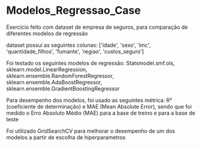 # Modelos_Regressao_Case
Exercício feito com dataset de empresa de seguros, para comparação de diferentes modelos de regressão

dataset possui as seguintes colunas: ['idade', 'sexo', 'imc', 'quantidade_filhos', 'fumante', 'regiao', 'custos_seguro']

Foi testado os seguintes modelos de regressão: Statsmodel.smf.ols, sklearn.model.LinearRegression, sklearn.ensemble.RandomForestRegressor, sklearn.ensemble.AdaBoostRegressor, sklearn.ensemble.GradientBoostingRegressor

Para desempenho dos modelos, foi usado as seguintes métrica: R² (coeficiente de determinação) e MAE (Mean Absolute Error), sendo que foi medido o Erro Absoluto Médio (MAE) para a base de treino e para a base de teste

Foi utilizado GridSearchCV para melhorar o desempenho de um dos modelos a partir de escolha de hiperparametros 
